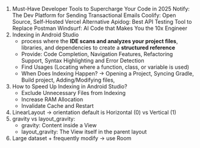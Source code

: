 1. Must-Have Developer Tools to Supercharge Your Code in 2025
Notify: The Dev Platform for Sending Transactional Emails
Coolify: Open Source, Self-Hosted Vercel Alternative
Apidog: Best API Testing Tool to Replace Postman
Windsurf: AI Code that Makes You the 10x Engineer
2. Indexing in Android Studio
    - process where the **IDE scans and analyzes your project files**, libraries, and dependencies to create a **structured reference**
    - Provide: Code Completion, Navigation Features, Refactoring Support, Syntax Highlighting and Error Detection
    - Find Usages (Locating where a function, class, or variable is used)
    - When Does Indexing Happen? -> Opening a Project, Syncing Gradle, Build project, Adding/Modifying files,
3. How to Speed Up Indexing in Android Studio?
    - Exclude Unnecessary Files from Indexing
    - Increase RAM Allocation
    - Invalidate Cache and Restart
4. LinearLayout -> orientation default is Horizontal (0) vs Vertical (1)
5. gravity vs layout_gravity:
    - gravity: Content inside a View
    - layout_gravity: The View itself in the parent layout
6. Large dataset + frequently modify -> use Room